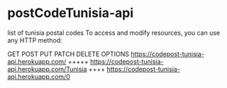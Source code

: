 # postCodeTunisia-api
list of tunisia postal codes
To access and modify resources, you can use any HTTP method:

GET POST PUT PATCH DELETE OPTIONS
https://codepost-tunisia-api.herokuapp.com/
 +++++
 https://codepost-tunisia-api.herokuapp.com/Tunisia
 ++++
 https://codepost-tunisia-api.herokuapp.com/0
